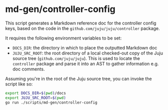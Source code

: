 # md-gen/controller-config

This script generates a Markdown reference doc for the controller config keys,
based on the code in the `github.com/juju/juju/controller` package.

It requires the following environment variables to be set:
- `DOCS_DIR`: the directory in which to place the outputted Markdown doc
- `JUJU_SRC_ROOT`: the root directory of a local checked-out copy of the
  Juju source tree (`github.com/juju/juju`). This is used to locate the
  `controller` package and parse it into an AST to gather information e.g.
  doc comments.

Assuming you're in the root of the Juju source tree, you can invoke the script
like so:
```bash
export DOCS_DIR=$(pwd)/docs
export JUJU_SRC_ROOT=$(pwd)
go run ./scripts/md-gen/controller-config
```